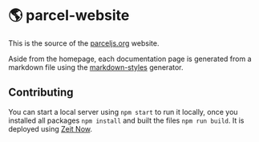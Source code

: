 # 🌎 parcel-website

This is the source of the [parceljs.org](https://parceljs.org) website.

Aside from the homepage, each documentation page is generated from a markdown file using the [markdown-styles](https://github.com/mixu/markdown-styles) generator.

## Contributing

You can start a local server using `npm start` to run it locally, once you installed all packages `npm install` and built the files `npm run build`. It is deployed using [Zeit Now](https://zeit.co/now).
